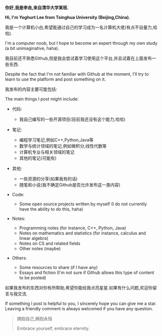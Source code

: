 **你好,我是李垚,来自清华大学某班.**

**Hi, I'm Yoghurt Lee from Tsinghua University (Beijing,China).**

我是一个计算机小白,希望能通过自己的学习成为一名计算机大佬(有点不自量力,哈哈).

I'm a computer noob, but I hope to become an expert through my own study (a bit unimaginative, haha).

我目前还不熟悉Github,但是我会尝试着学习使用这个平台,并且试着在上面发布一些东西.

Despite the fact that I'm not familiar with Github at the moment, I'll try to learn to use the platform and post something on it.

我发布的内容主要可能包括:

The main things I post might include:

- 代码:
  - 我自己编写的一些开源项目(目前我还没有这个能力,哈哈)
- 笔记:
  -   编程学习笔记,例如C++,Python,Java等
  -   数学与统计领域的笔记,例如微积分,线性代数等
  -   计算机专业与相关领域的笔记
  -   其他的笔记(可能有)
- 其他:
  -   一些资源的分享(如果我有的话)
  -   随笔和小说(我不确定Github是否允许发布这一类内容)

- Code:
  -   Some open source projects written by myself (I do not currently have the ability to do this, haha)
- Notes:
  -   Programming notes (for instance, C++, Python, Java)
  -   Notes on mathematics and statistics (for instance, calculus and linear algebra)
  -   Notes on CS and related fields
  -   Other notes (maybe)
- Others:
  -   Some resources to share (if I have any)
  -   Essays and fiction (I'm not sure  if Github allows this type of content to be posted)

如果我发布的东西对你有所帮助,希望你能给我点亮星星.如果有什么问题,欢迎你留言与我交流.

If something I post is helpful to you, I sincerely hope you can give me a star. Leaving a friendly comment is always welcomed if you have any question.

> 拥抱自己,拥抱永恒
>
> Embrace yourself, embrace eternity.




<!---
yoghurtlee-thu/yoghurtlee-thu is a ✨ special ✨ repository because its `README.md` (this file) appears on your GitHub profile.
You can click the Preview link to take a look at your changes.
--->
